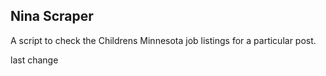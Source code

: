 ## Nina Scraper

A script to check the Childrens Minnesota job listings for a particular post.

last change
